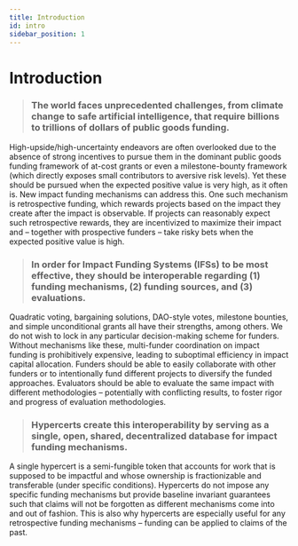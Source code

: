 ```yaml
---
title: Introduction
id: intro
sidebar_position: 1
---
```


# Introduction

> ### The world faces unprecedented challenges, from climate change to safe artificial intelligence, that require billions to trillions of dollars of public goods funding.

High-upside/high-uncertainty endeavors are often overlooked due to the absence of strong incentives to pursue them in the dominant public goods funding framework of at-cost grants or even a milestone-bounty framework (which directly exposes small contributors to aversive risk levels). Yet these should be pursued when the expected positive value is very high, as it often is. New impact funding mechanisms can address this. One such mechanism is retrospective funding, which rewards projects based on the impact they create after the impact is observable. If projects can reasonably expect such retrospective rewards, they are incentivized to maximize their impact and – together with prospective funders – take risky bets when the expected positive value is high.

> ### In order for Impact Funding Systems (IFSs) to be most effective, they should be interoperable regarding (1) funding mechanisms, (2) funding sources, and (3) evaluations.

Quadratic voting, bargaining solutions, DAO-style votes, milestone bounties, and simple unconditional grants all have their strengths, among others. We do not wish to lock in any particular decision-making scheme for funders. Without mechanisms like these, multi-funder coordination on impact funding is prohibitively expensive, leading to suboptimal efficiency in impact capital allocation. Funders should be able to easily collaborate with other funders or to intentionally fund different projects to diversify the funded approaches. Evaluators should be able to evaluate the same impact with different methodologies – potentially with conflicting results, to foster rigor and progress of evaluation methodologies.


> ### Hypercerts create this interoperability by serving as a single, open, shared, decentralized database for impact funding mechanisms.

A single hypercert is a semi-fungible token that accounts for work that is supposed to be impactful and whose ownership is fractionizable and transferable (under specific conditions). Hypercerts do not impose any specific funding mechanisms but provide baseline invariant guarantees such that claims will not be forgotten as different mechanisms come into and out of fashion. This is also why hypercerts are especially useful for any retrospective funding mechanisms – funding can be applied to claims of the past.
